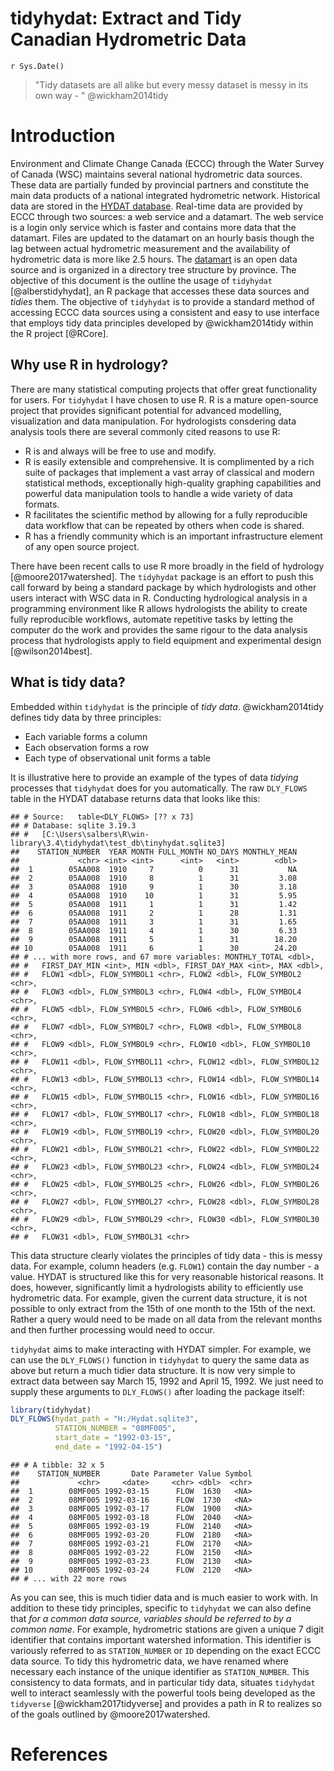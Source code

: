 # tidyhydat: Extract and Tidy Canadian Hydrometric Data
`r Sys.Date()`  

> "Tidy datasets are all alike but every messy dataset is messy in its own way - "
@wickham2014tidy





# Introduction
Environment and Climate Change Canada (ECCC) through the Water Survey of Canada (WSC) maintains several national hydrometric data sources. These data are partially funded by provincial partners and constitute the main data products of a national integrated hydrometric network. Historical data are stored in the [HYDAT database](http://collaboration.cmc.ec.gc.ca/cmc/hydrometrics/www/). Real-time data are provided by ECCC through two sources: a web service and a datamart. The web service is a login only service which is faster and contains more data that the datamart. Files are updated to the datamart on an hourly basis though the lag between actual hydrometric measurement and the availability of hydrometric data is more like 2.5 hours. The [datamart](http://dd.weather.gc.ca/hydrometric/) is an open data source and is organized in a directory tree structure by province. The objective of this document is the outline the usage of `tidyhydat` [@alberstidyhydat], an R package that accesses these data sources and *tidies* them. The objective of `tidyhydat` is to provide a standard method of accessing ECCC data sources using a consistent and easy to use interface that employs tidy data principles developed by @wickham2014tidy within the R project [@RCore]. 

## Why use R in hydrology?
There are many statistical computing projects that offer great functionality for users. For `tidyhydat` I have chosen to use R. R is a mature open-source project that provides significant potential for advanced modelling, visualization and data manipulation. For hydrologists consdering data analysis tools there are several commonly cited reasons to use R:

- R is and always will be free to use and modify.
- R is easily extensible and comprehensive. It is complimented by a rich suite of packages that implement a vast array of classical and modern statistical methods, exceptionally high-quality graphing capabilities and powerful data manipulation tools to handle a wide variety of data formats.
- R facilitates the scientific method by allowing for a fully reproducible data workflow that can be repeated by others when code is shared.  
- R has a friendly community which is an important infrastructure element of any open source project. 

There have been recent calls to use R more broadly in the field of hydrology [@moore2017watershed]. The `tidyhydat` package is an effort to push this call forward by being a standard package by which hydrologists and other users interact with WSC data in R. Conducting hydrological analysis in a programming environment like R allows hydrologists the ability to create fully reproducible workflows, automate repetitive tasks by letting the computer do the work and provides the same rigour to the data analysis process that hydrologists apply to field equipment and experimental design [@wilson2014best].

## What is tidy data?
Embedded within `tidyhydat` is the principle of *tidy data*. @wickham2014tidy defines tidy data by three principles:

- Each variable forms a column
- Each observation forms a row
- Each type of observational unit forms a table

It is illustrative here to provide an example of the types of data *tidying* processes that `tidyhydat` does for you automatically. The raw `DLY_FLOWS` table in the HYDAT database returns data that looks like this:

```
## # Source:   table<DLY_FLOWS> [?? x 73]
## # Database: sqlite 3.19.3
## #   [C:\Users\salbers\R\win-library\3.4\tidyhydat\test_db\tinyhydat.sqlite3]
##    STATION_NUMBER  YEAR MONTH FULL_MONTH NO_DAYS MONTHLY_MEAN
##             <chr> <int> <int>      <int>   <int>        <dbl>
##  1        05AA008  1910     7          0      31           NA
##  2        05AA008  1910     8          1      31         3.08
##  3        05AA008  1910     9          1      30         3.18
##  4        05AA008  1910    10          1      31         5.95
##  5        05AA008  1911     1          1      31         1.42
##  6        05AA008  1911     2          1      28         1.31
##  7        05AA008  1911     3          1      31         1.65
##  8        05AA008  1911     4          1      30         6.33
##  9        05AA008  1911     5          1      31        18.20
## 10        05AA008  1911     6          1      30        24.20
## # ... with more rows, and 67 more variables: MONTHLY_TOTAL <dbl>,
## #   FIRST_DAY_MIN <int>, MIN <dbl>, FIRST_DAY_MAX <int>, MAX <dbl>,
## #   FLOW1 <dbl>, FLOW_SYMBOL1 <chr>, FLOW2 <dbl>, FLOW_SYMBOL2 <chr>,
## #   FLOW3 <dbl>, FLOW_SYMBOL3 <chr>, FLOW4 <dbl>, FLOW_SYMBOL4 <chr>,
## #   FLOW5 <dbl>, FLOW_SYMBOL5 <chr>, FLOW6 <dbl>, FLOW_SYMBOL6 <chr>,
## #   FLOW7 <dbl>, FLOW_SYMBOL7 <chr>, FLOW8 <dbl>, FLOW_SYMBOL8 <chr>,
## #   FLOW9 <dbl>, FLOW_SYMBOL9 <chr>, FLOW10 <dbl>, FLOW_SYMBOL10 <chr>,
## #   FLOW11 <dbl>, FLOW_SYMBOL11 <chr>, FLOW12 <dbl>, FLOW_SYMBOL12 <chr>,
## #   FLOW13 <dbl>, FLOW_SYMBOL13 <chr>, FLOW14 <dbl>, FLOW_SYMBOL14 <chr>,
## #   FLOW15 <dbl>, FLOW_SYMBOL15 <chr>, FLOW16 <dbl>, FLOW_SYMBOL16 <chr>,
## #   FLOW17 <dbl>, FLOW_SYMBOL17 <chr>, FLOW18 <dbl>, FLOW_SYMBOL18 <chr>,
## #   FLOW19 <dbl>, FLOW_SYMBOL19 <chr>, FLOW20 <dbl>, FLOW_SYMBOL20 <chr>,
## #   FLOW21 <dbl>, FLOW_SYMBOL21 <chr>, FLOW22 <dbl>, FLOW_SYMBOL22 <chr>,
## #   FLOW23 <dbl>, FLOW_SYMBOL23 <chr>, FLOW24 <dbl>, FLOW_SYMBOL24 <chr>,
## #   FLOW25 <dbl>, FLOW_SYMBOL25 <chr>, FLOW26 <dbl>, FLOW_SYMBOL26 <chr>,
## #   FLOW27 <dbl>, FLOW_SYMBOL27 <chr>, FLOW28 <dbl>, FLOW_SYMBOL28 <chr>,
## #   FLOW29 <dbl>, FLOW_SYMBOL29 <chr>, FLOW30 <dbl>, FLOW_SYMBOL30 <chr>,
## #   FLOW31 <dbl>, FLOW_SYMBOL31 <chr>
```

This data structure clearly violates the principles of tidy data - this is messy data. For example, column headers (e.g. `FLOW1`) contain the day number - a value. HYDAT is structured like this for very reasonable historical reasons. It does, however, significantly limit a hydrologists ability to efficiently use hydrometric data. For example, given the current data structure, it is not possible to only extract from the 15th of one month to the 15th of the next. Rather a query would need to be made on all data from the relevant months and then further processing would need to occur.

`tidyhydat` aims to make interacting with HYDAT simpler. For example, we can use the `DLY_FLOWS()` function in `tidyhydat` to query the same data as above but return a much tidier data structure. It is now very simple to extract data between say March 15, 1992 and April 15, 1992. We just need to supply these arguments to `DLY_FLOWS()` after loading the package itself:


```r
library(tidyhydat)
DLY_FLOWS(hydat_path = "H:/Hydat.sqlite3",
          STATION_NUMBER = "08MF005",
          start_date = "1992-03-15",
          end_date = "1992-04-15")
```

```
## # A tibble: 32 x 5
##    STATION_NUMBER       Date Parameter Value Symbol
##             <chr>     <date>     <chr> <dbl>  <chr>
##  1        08MF005 1992-03-15      FLOW  1630   <NA>
##  2        08MF005 1992-03-16      FLOW  1730   <NA>
##  3        08MF005 1992-03-17      FLOW  1900   <NA>
##  4        08MF005 1992-03-18      FLOW  2040   <NA>
##  5        08MF005 1992-03-19      FLOW  2140   <NA>
##  6        08MF005 1992-03-20      FLOW  2180   <NA>
##  7        08MF005 1992-03-21      FLOW  2170   <NA>
##  8        08MF005 1992-03-22      FLOW  2150   <NA>
##  9        08MF005 1992-03-23      FLOW  2130   <NA>
## 10        08MF005 1992-03-24      FLOW  2120   <NA>
## # ... with 22 more rows
```

As you can see, this is much tidier data and is much easier to work with. In addition to these tidy principles, specific to `tidyhydat` we can also define that *for a common data source, variables should be referred to by a common name*. For example, hydrometric stations are given a unique 7 digit identifier that contains important watershed information. This identifier is variously referred to as `STATION_NUMBER` or `ID` depending on the exact ECCC data source. To tidy this hydrometric data, we have renamed where necessary each instance of the unique identifier as `STATION_NUMBER`. This consistency to data formats, and in particular tidy data, situates `tidyhydat` well to interact seamlessly with the powerful tools being developed as the `tidyverse` [@wickham2017tidyverse] and provides a path in R to realizes so of the goals outlined by @moore2017watershed.

# References
